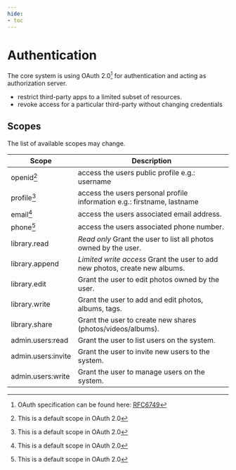 ```yaml
---
hide:
- toc
---
```

# Authentication
The core system is using OAuth 2.0[^1] for authentication and acting as authorization server.

- restrict third-party apps to a limited subset of resources.
- revoke access for a particular third-party without changing credentials


## Scopes
The list of available scopes may change.

| Scope | Description |
| ---  | --- |
| openid[^2] | access the users public profile e.g.: username |
| profile[^2] | access the users personal profile information e.g.: firstname, lastname |
| email[^2] | access the users associated email address. |
| phone[^2] | access the users associated phone number. |
| library.read | *Read only* Grant the user to list all photos owned by the user. |
| library.append | *Limited write access* Grant the user to add new photos, create new albums. |
| library.edit | Grant the user to edit photos owned by the user. |
| library.write | Grant the user to add and edit photos, albums, tags. |
| library.share | Grant the user to create new shares (photos/videos/albums). |
| admin.users:read | Grant the user to list users on the system. |
| admin.users:invite | Grant the user to invite new users to the system. |
| admin.users:write | Grant the user to manage users on the system. |



[^1]: OAuth specification can be found here: [RFC6749](https://tools.ietf.org/html/rfc6749)
[^2]: This is a default scope in OAuth 2.0
